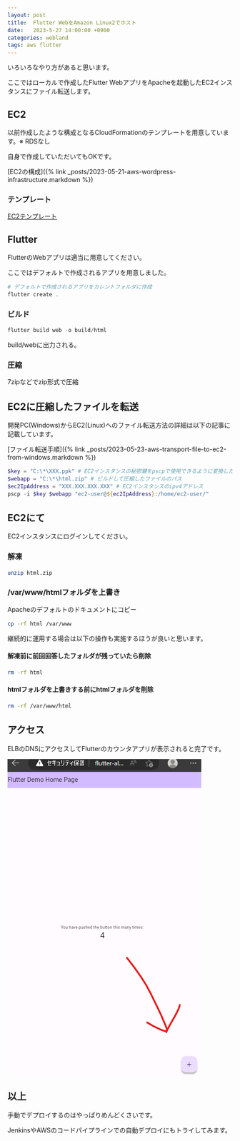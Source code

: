 ```yaml
---
layout: post
title:  Flutter WebをAmazon Linux2でホスト
date:   2023-5-27 14:00:00 +0900
categories: webland
tags: aws flutter
---
```


いろいろなやり方があると思います。

ここではローカルで作成したFlutter WebアプリをApacheを起動したEC2インスタンスにファイル転送します。

## EC2

以前作成したような構成となるCloudFormationのテンプレートを用意しています。※ RDSなし

自身で作成していただいてもOKです。

[EC2の構成]({% link _posts/2023-05-21-aws-wordpress-infrastructure.markdown %})

### テンプレート

[EC2テンプレート](https://github.com/ohmusso/ohmusso.github.io/tree/main/assets/src/aws/cloud_formation/flutterweb)

## Flutter

FlutterのWebアプリは適当に用意してください。

ここではデフォルトで作成されるアプリを用意しました。

``` powershell
# デフォルトで作成されるアプリをカレントフォルダに作成
flutter create .
```

### ビルド

``` powershell
flutter build web -o build/html
```

build/webに出力される。

### 圧縮

7zipなどでzip形式で圧縮

## EC2に圧縮したファイルを転送

開発PC(Windows)からEC2(Linux)へのファイル転送方法の詳細は以下の記事に記載しています。

[ファイル転送手順]({% link _posts/2023-05-23-aws-transport-file-to-ec2-from-windows.markdown %})

``` powershell
$key = "C:\*\XXX.ppk" # EC2インスタンスの秘密鍵をpscpで使用できるように変換したファイルのパス
$webapp = "C:\*\html.zip" # ビルドして圧縮したファイルのパス
$ec2IpAddress = "XXX.XXX.XXX.XXX" # EC2インスタンスのipv4アドレス
pscp -i $key $webapp "ec2-user@${ec2IpAddress}:/home/ec2-user/"
```

## EC2にて

EC2インスタンスにログインしてください。

### 解凍

``` bash
unzip html.zip
```

### /var/www/htmlフォルダを上書き

Apacheのデフォルトのドキュメントにコピー

``` bash
cp -rf html /var/www
```

継続的に運用する場合は以下の操作も実施するほうが良いと思います。

#### 解凍前に前回回答したフォルダが残っていたら削除

``` bash
rm -rf html
```

#### htmlフォルダを上書きする前にhtmlフォルダを削除

``` bash
rm -rf /var/www/html
```

## アクセス

ELBのDNSにアクセスしてFlutterのカウンタアプリが表示されると完了です。

![カウンタアプリ](/assets/images/image-2023-05-27-flutter-couter-app.png)

## 以上

手動でデプロイするのはやっぱりめんどくさいです。

JenkinsやAWSのコードパイプラインでの自動デプロイにもトライしてみます。
